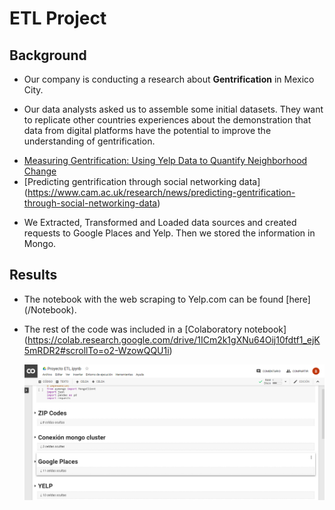# ETL Project

## Background

- Our company is conducting a research about __Gentrification__ in Mexico City. 


- Our data analysts asked us to assemble some initial datasets. They want to replicate other countries experiences about the demonstration that data from digital platforms have the potential to improve the understanding of gentrification.
 * [Measuring Gentrification: Using Yelp Data to Quantify Neighborhood Change](http://www.nber.org/papers/w24952)
 * [Predicting gentrification through social networking data] (https://www.cam.ac.uk/research/news/predicting-gentrification-through-social-networking-data)

 
- We Extracted, Transformed and Loaded data sources and created requests to Google Places and Yelp. Then we stored the information in Mongo.


## Results

- The notebook with the web scraping to Yelp.com can be found [here] (/Notebook). 

- The rest of the code was included in a [Colaboratory notebook] (https://colab.research.google.com/drive/1ICm2k1gXNu64Oij10fdtf1_ejK5mRDR2#scrollTo=o2-WzowQQU1i)

   ![note](Presentation/colaboratory.png)
